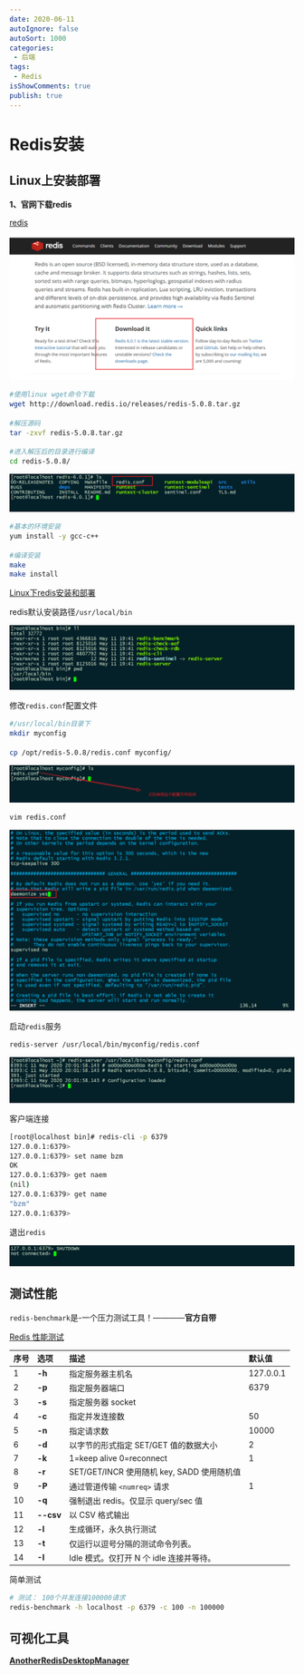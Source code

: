 ```yaml
---
date: 2020-06-11
autoIgnore: false
autoSort: 1000
categories:
 - 后端
tags:
 - Redis
isShowComments: true
publish: true
---
```


# Redis安装

## Linux上安装部署

**1、官网下载redis**

[redis](https://redis.io/)

![image-20200511190012817](media/2.Redis安装.assets/image-20200511190012817-1612256366187.png)



```bash
#使用linux wget命令下载
wget http://download.redis.io/releases/redis-5.0.8.tar.gz

#解压源码
tar -zxvf redis-5.0.8.tar.gz

#进入解压后的目录进行编译
cd redis-5.0.8/
```

![image-20200511190610345](media/2.Redis安装.assets/image-20200511190610345-1612256366187.png)

```bash
#基本的环境安装
yum install -y gcc-c++

#编译安装
make
make install
```

[Linux下redis安装和部署](https://www.jianshu.com/p/bc84b2b71c1c)

redis默认安装路径`/usr/local/bin`

![image-20200511195006347](media/2.Redis安装.assets/image-20200511195006347-1612256366187.png)

修改`redis.conf`配置文件

```bash
#/usr/local/bin目录下
mkdir myconfig

cp /opt/redis-5.0.8/redis.conf myconfig/
```

![image-20200511195746554](media/2.Redis安装.assets/image-20200511195746554-1612256366187.png)

```bash
vim redis.conf
```

![image-20200511200011696](media/2.Redis安装.assets/image-20200511200011696-1612256366187.png)

启动`redis`服务

```bash
redis-server /usr/local/bin/myconfig/redis.conf 
```

![image-20200511200213628](media/2.Redis安装.assets/image-20200511200213628-1612256366187.png)

客户端连接

```bash
[root@localhost bin]# redis-cli -p 6379
127.0.0.1:6379> 
127.0.0.1:6379> set name bzm
OK
127.0.0.1:6379> get naem
(nil)
127.0.0.1:6379> get name
"bzm"
127.0.0.1:6379> 

```

退出`redis`

![image-20200511203729450](media/2.Redis安装.assets/image-20200511203729450-1612256366188.png)

## 测试性能

`redis-benchmark`是-一个压力测试工具！————**官方自带**

[Redis 性能测试](https://www.runoob.com/redis/redis-benchmarks.html)

| 序号 | 选项      | 描述                                       | 默认值    |
| :--- | :-------- | :----------------------------------------- | :-------- |
| 1    | **-h**    | 指定服务器主机名                           | 127.0.0.1 |
| 2    | **-p**    | 指定服务器端口                             | 6379      |
| 3    | **-s**    | 指定服务器 socket                          |           |
| 4    | **-c**    | 指定并发连接数                             | 50        |
| 5    | **-n**    | 指定请求数                                 | 10000     |
| 6    | **-d**    | 以字节的形式指定 SET/GET 值的数据大小      | 2         |
| 7    | **-k**    | 1=keep alive 0=reconnect                   | 1         |
| 8    | **-r**    | SET/GET/INCR 使用随机 key, SADD 使用随机值 |           |
| 9    | **-P**    | 通过管道传输 `<numreq>` 请求               | 1         |
| 10   | **-q**    | 强制退出 redis。仅显示 query/sec 值        |           |
| 11   | **--csv** | 以 CSV 格式输出                            |           |
| 12   | **-l**    | 生成循环，永久执行测试                     |           |
| 13   | **-t**    | 仅运行以逗号分隔的测试命令列表。           |           |
| 14   | **-I**    | Idle 模式。仅打开 N 个 idle 连接并等待。   |           |

简单测试

```bash
# 测试： 100个并发连接100000请求
redis-benchmark -h localhost -p 6379 -c 100 -n 100000
```

## 可视化工具

 **[AnotherRedisDesktopManager](https://gitee.com/qishibo/AnotherRedisDesktopManager)**
